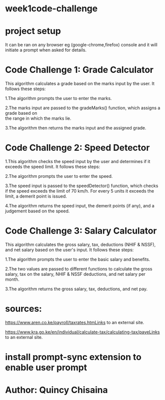# week1code-challenge

# project setup
It can be ran on any browser eg (google-chrome,firefox) console and it will initiate a prompt when asked for details.

# Code Challenge 1: Grade Calculator
This algorithm calculates a grade based on the marks input by the user. It follows these steps:

  1.The algorithm prompts the user to enter the marks.

  2.The marks input are passed to the gradeMarks() function, which assigns a grade based on   
  the range in which the marks lie.

  3.The algorithm then returns the marks input and the assigned grade.

# Code Challenge 2: Speed Detector
  
  1.This algorithm checks the speed input by the user and determines if it exceeds the speed limit. It follows these steps:

  2.The algorithm prompts the user to enter the speed.

  3.The speed input is passed to the speedDetector() function, which checks if the speed exceeds the limit of 70 km/h. For every 5 units it exceeds the limit, a demerit point is issued.

  4.The algorithm returns the speed input, the demerit points (if any), and a judgement based on the speed.

# Code Challenge 3: Salary Calculator

This algorithm calculates the gross salary, tax, deductions (NHIF & NSSF), and net salary based on the user's input. It follows these steps:

 1.The algorithm prompts the user to enter the basic salary and benefits.

 2.The two values are passed to different functions to calculate the gross salary, tax on the salary, NHIF & NSSF deductions, and net salary per month.

 3.The algorithm returns the gross salary, tax, deductions, and net pay.

# sources:
https://www.aren.co.ke/payroll/taxrates.htmLinks to an external site.  

https://www.kra.go.ke/en/individual/calculate-tax/calculating-tax/payeLinks to an external site.

# install prompt-sync extension to enable user prompt
  
# Author: Quincy Chisaina